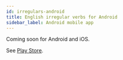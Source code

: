 ```yaml
---
id: irregulars-android
title: English irregular verbs for Android
sidebar_label: Android mobile app
---
```


Coming soon for Android and iOS.

See [Play Store](https://play.google.com/store/apps/details?id=com.edugenia.irregular).
